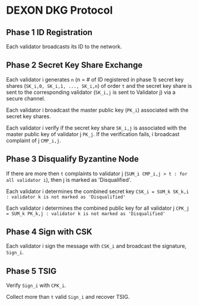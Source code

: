DEXON DKG Protocol
===========================
Phase 1 ID Registration
-------
Each validator broadcasts its ID to the network.

Phase 2 Secret Key Share Exchange
-------
Each validator i generates `n` (n = # of ID registered in phase 1) secret key shares (`SK_i,0, SK_i,1, ..., SK_i,n`) of order `t` and the secret key share is sent to the corresponding validator (`SK_i,j` is sent to Validator j) via a secure channel.

Each validator i broadcast the master public key (`PK_i`) associated with the secret key shares.

Each validator i verify if the secret key share `SK_i,j` is associated with the master public key of validator j `PK_j`. If the verification fails, i broadcast complaint of j `CMP_i,j`.

Phase 3 Disqualify Byzantine Node
-------
If there are more then `t` complaints to validator j (`SUM_i CMP_i,j > t : for all validator i`), then j is marked as 'Disqualified'.

Each validator i determines the combined secret key `CSK_i = SUM_k SK_k,i : validator k is not marked as 'Disqualified'`

Each validator i determines the combined public key for all validator j `CPK_j = SUM_k PK_k,j : validator k is not marked as 'Disqualified'`

Phase 4 Sign with CSK
-------
Each validator i sign the message with `CSK_i` and broadcast the signature, `Sign_i`.

Phase 5 TSIG
-------
Verify `Sign_i` with `CPK_i`.

Collect more than `t` valid `Sign_i` and recover TSIG.